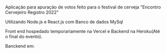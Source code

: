 Aplicação para apuração de votos feito para o festival de cerveja "Encontro Cervejeiro Registro 2022"


Utilizando Node.js e React.js com Banco de dados MySql 

Front end hospedado temporariamente na Vercel e Backend na Heroku(Até o final do evento).

Banckend em: 
